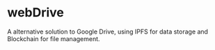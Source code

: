 # webDrive
A alternative solution to Google Drive, using IPFS for data storage and Blockchain for file management.
